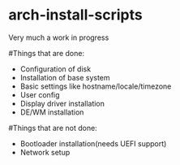 # arch-install-scripts

Very much a work in progress

#Things that are done:
- Configuration of disk
- Installation of base system
- Basic settings like hostname/locale/timezone
- User config
- Display driver installation
- DE/WM installation

#Things that are not done:
- Bootloader installation(needs UEFI support)
- Network setup
